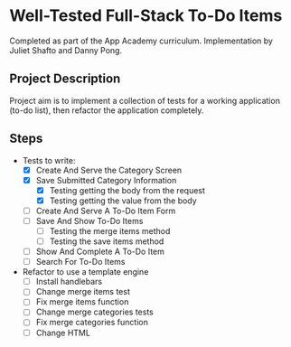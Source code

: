 # Well-Tested Full-Stack To-Do Items
Completed as part of the App Academy curriculum. Implementation by Juliet Shafto and Danny Pong.

## Project Description
Project aim is to implement a collection of tests for a working application (to-do list), then refactor the application completely.

## Steps
- Tests to write:
    - [x] Create And Serve the Category Screen
    - [x] Save Submitted Category Information
        - [x] Testing getting the body from the request
        - [x] Testing getting the value from the body
    - [ ] Create And Serve A To-Do Item Form
    - [ ] Save And Show To-Do Items
        - [ ] Testing the merge items method
        - [ ] Testing the save items method
    - [ ] Show And Complete A To-Do Item
    - [ ] Search For To-Do Items
- Refactor to use a template engine
    - [ ] Install handlebars
    - [ ] Change merge items test
    - [ ] Fix merge items function
    - [ ] Change merge categories tests
    - [ ] Fix merge categories function
    - [ ] Change HTML
